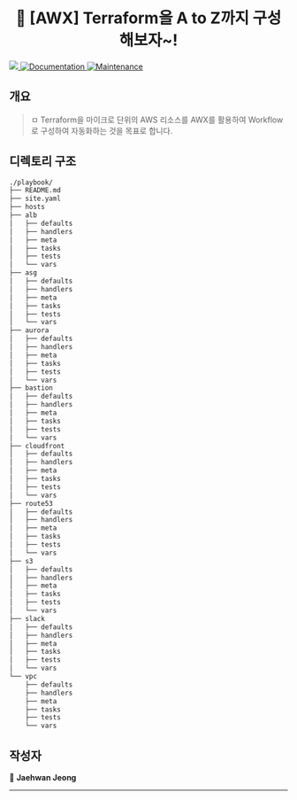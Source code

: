 <h1 align="center"> 👋 [AWX] Terraform을 A to Z까지 구성해보자~!  </h1>
<p>
  <a href="https://sed-gitlab.hanpda.com/jhjeong/test/blob/master/README.md">
    <img src="https://img.shields.io/badge/version-1.0.0-blue.svg?cacheSeconds=2592000" />
  </a>
  <a href="https://sed-gitlab.hanpda.com/jhjeong/test/blob/master/README.md">
    <img alt="Documentation" src="https://img.shields.io/badge/documentation-yes-brightgreen.svg" target="_blank" />
  </a>
  <a href="https://github.com/kefranabg/readme-md-generator/graphs/commit-activity">
    <img alt="Maintenance" src="https://img.shields.io/badge/Maintained%3F-yes-green.svg" target="_blank" />
  </a>
</p>


## 개요
> ㅁ Terraform을 마이크로 단위의 AWS 리소스를 AWX를 활용하여 Workflow로 구성하여 자동화하는 것을 목표로 합니다.

## 디렉토리 구조
```sh
./playbook/
├── README.md
├── site.yaml
├── hosts
├── alb
│   ├── defaults
│   ├── handlers
│   ├── meta
│   ├── tasks
│   ├── tests
│   └── vars
├── asg
│   ├── defaults
│   ├── handlers
│   ├── meta
│   ├── tasks
│   ├── tests
│   └── vars
├── aurora
│   ├── defaults
│   ├── handlers
│   ├── meta
│   ├── tasks
│   ├── tests
│   └── vars
├── bastion
│   ├── defaults
│   ├── handlers
│   ├── meta
│   ├── tasks
│   ├── tests
│   └── vars
├── cloudfront
│   ├── defaults
│   ├── handlers
│   ├── meta
│   ├── tasks
│   ├── tests
│   └── vars
├── route53
│   ├── defaults
│   ├── handlers
│   ├── meta
│   ├── tasks
│   ├── tests
│   └── vars
├── s3
│   ├── defaults
│   ├── handlers
│   ├── meta
│   ├── tasks
│   ├── tests
│   └── vars
├── slack
│   ├── defaults
│   ├── handlers
│   ├── meta
│   ├── tasks
│   ├── tests
│   └── vars
└── vpc
    ├── defaults
    ├── handlers
    ├── meta
    ├── tasks
    ├── tests
    └── vars
```

## 작성자
👤 **Jaehwan Jeong**

***
